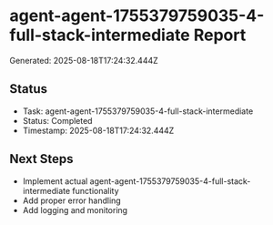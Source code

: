 # agent-agent-1755379759035-4-full-stack-intermediate Report

Generated: 2025-08-18T17:24:32.444Z

## Status
- Task: agent-agent-1755379759035-4-full-stack-intermediate
- Status: Completed
- Timestamp: 2025-08-18T17:24:32.444Z

## Next Steps
- Implement actual agent-agent-1755379759035-4-full-stack-intermediate functionality
- Add proper error handling
- Add logging and monitoring
